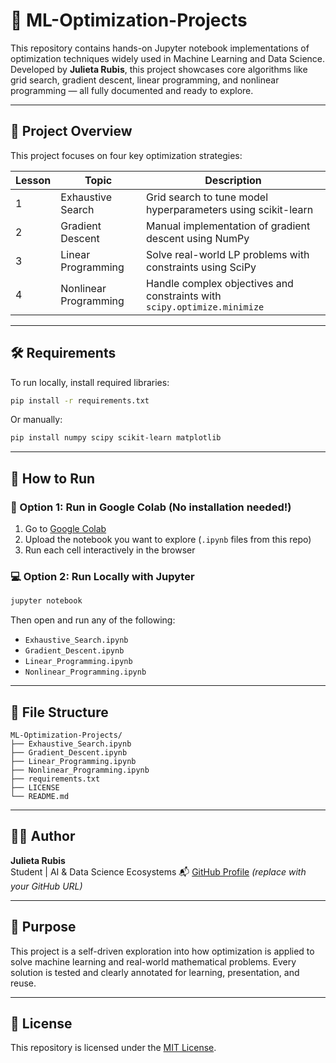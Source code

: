 # 🧠 ML-Optimization-Projects

This repository contains hands-on Jupyter notebook implementations of optimization techniques widely used in Machine Learning and Data Science. Developed by **Julieta Rubis**, this project showcases core algorithms like grid search, gradient descent, linear programming, and nonlinear programming — all fully documented and ready to explore.

---

## 📘 Project Overview

This project focuses on four key optimization strategies:

| Lesson | Topic                | Description                                                                 |
|--------|----------------------|-----------------------------------------------------------------------------|
| 1      | Exhaustive Search    | Grid search to tune model hyperparameters using scikit-learn                |
| 2      | Gradient Descent     | Manual implementation of gradient descent using NumPy                       |
| 3      | Linear Programming   | Solve real-world LP problems with constraints using SciPy                   |
| 4      | Nonlinear Programming| Handle complex objectives and constraints with `scipy.optimize.minimize`    |

---

## 🛠 Requirements

To run locally, install required libraries:

```bash
pip install -r requirements.txt
```

Or manually:

```bash
pip install numpy scipy scikit-learn matplotlib
```

---

## 🚀 How to Run

### 🧪 Option 1: Run in Google Colab (No installation needed!)

1. Go to [Google Colab](https://colab.research.google.com/)
2. Upload the notebook you want to explore (`.ipynb` files from this repo)
3. Run each cell interactively in the browser

### 💻 Option 2: Run Locally with Jupyter

```bash
jupyter notebook
```

Then open and run any of the following:

- `Exhaustive_Search.ipynb`
- `Gradient_Descent.ipynb`
- `Linear_Programming.ipynb`
- `Nonlinear_Programming.ipynb`

---

## 📁 File Structure

```
ML-Optimization-Projects/
├── Exhaustive_Search.ipynb
├── Gradient_Descent.ipynb
├── Linear_Programming.ipynb
├── Nonlinear_Programming.ipynb
├── requirements.txt
├── LICENSE
└── README.md
```

---

## 👩‍💻 Author

**Julieta Rubis**  
Student | AI & Data Science Ecosystems
📬 [GitHub Profile](https://github.com/) *(replace with your GitHub URL)*

---

## 🧠 Purpose

This project is a self-driven exploration into how optimization is applied to solve machine learning and real-world mathematical problems. Every solution is tested and clearly annotated for learning, presentation, and reuse.

---

## 📃 License

This repository is licensed under the [MIT License](./LICENSE).
